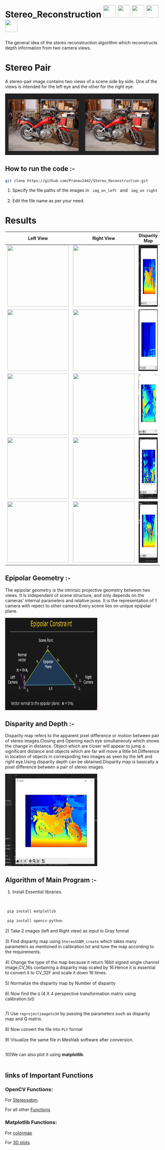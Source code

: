 




# Stereo_Reconstruction <img src="Results/PLY GIF/Bike.gif" width="40" height="40" /> <img src="Results/PLY GIF/Classroom.gif" width="40" height="40" /> <img src="Results/PLY GIF/Piano.gif" width="40" height="40" /> <img src="Results/PLY GIF/Hall.gif" width="40" height="40" />  <img src="Results/PLY GIF/chair.gif" width="40" height="40" />

The general idea of the stereo reconstruction algorithm which reconstructs depth information from two camera views. 

# Stereo Pair

A stereo-pair image contains two views of a scene side by side. One of the views is intended for the left eye and the other for the right eye.

<img src="imp/b.png" width="500" height="200" />



## How to run the code :- 


~~~ bash
git clone https://github.com/Pranav2442/Stereo_Reconstruction.git
~~~  
  
  

1) Specify the file paths of the images in <code> img_on_left </code>  and <code> img_on right </code>.
2) Edit the file name as per your need.


# Results 

| Left View | Right View | Disparity Map  | 3D Reconstruction |
| -------- | -------- | -------- | -------- |
| <img src="Images/Bike/im0.png" width="200" height="200" />   | <img src="Images/Bike/im1.png" width="200" height="200" /> |<img src="Disparity Maps/Bike.png" width="200" height="200" />  | <img src="Results/PLY GIF/Bike.gif" width="200" height="200" />       |
| <img src="Images/CLassroom/Classroom0.png" width="200" height="200" />   | <img src="Images/CLassroom/Classroom1.png" width="200" height="200" /> |<img src="Disparity Maps/ClassRoom.png" width="200" height="200" />  | <img src="Results/PLY GIF/Classroom.gif" width="200" height="200" />       |
| <img src="Images/Piano/piano0.png" width="200" height="200" />   | <img src="Images/Piano/piano0.png" width="200" height="200" /> |<img src="Disparity Maps/Piano.png" width="200" height="200" />  | <img src="Results/PLY GIF/Piano.gif" width="200" height="200" />       |
| <img src="Images/Hall/hall0.png" width="200" height="200" />   | <img src="Images/Hall/hall1.png" width="200" height="200" /> |<img src="Disparity Maps/hall.png" width="200" height="200" />  | <img src="Results/PLY GIF/Hall.gif" width="200" height="200" />       |
| <img src="Images/Chair/c0.png" width="200" height="200" />   | <img src="Images/Chair/c1.png" width="200" height="200" /> |<img src="Disparity Maps/Chair.png" width="200" height="200" />  | <img src="Results/PLY GIF/chair.gif" width="200" height="200" />       |







<!--## Types of Projections:-

### 1) Eucledian or Isometric transformation:-<br/>

Whenever Image is transformed or rotated around any point is called as Eucledian transfrom.Eucledian transform is a subset of affine transform.

&emsp;&emsp;&emsp;a) Distance is Preserved.<br/>

&emsp;&emsp;&emsp;b) Angles are preserved.<br/>

&emsp;&emsp;&emsp;c) Shapes are preserved.<br/>

<br/>
<br/>

### 2) Affine Transformation:-<br/>

A transformation that can be expressed in the form of a matrix multiplication (linear transformation) followed by a vector addition (translation).There are 6 degrees of freedom.2 Degrres for translation,1 for rotation, 1 for scaling,1 for scaling direction and 1 for scaling ratio.Using 2*3 matrix It can be rotated,sheared,translated and scale the image.<br/>

&emsp;&emsp;&emsp;a) Square won't be square <br/>

&emsp;&emsp;&emsp;b) Parallel lines are preserved but many be sheared.<br/>

### 3) Projective Transform :- <br/>

A projective transformation is a transformation used in projective geometry: it is the composition of a pair of perspective projections. It describes what happens to the perceived positions of observed objects when the point of view of the observer changes. 

## Difference Between Projective and Affine Transformations :- <br/>
<br/><br/>
&emsp;&emsp;&emsp;a) In the projective transformation parallelism,length and angles are not preserved but it can preserve collinearity and incidence.<br/>

&emsp;&emsp;&emsp;b) As the Affine transformation is a special case of the projective transformation,it has the same .It preserves parallelism. <br/>

## Camera Parameters :- 

Camera parameters are the parameters used in a camera  to describe the mathematical relationship between the 3D coordinates of a point in the scene from which the light comes from and the 2D coordinates of its projection onto the image plane. There are 2 types of camera Parameters Intrinsic and Extrinsic.

### Intrinsic Parameters :-  <br/>

Characterize the transformation from image plane coordinates to pixel coordinates, in each camera.The intrinsic parameters include the focal length, the optical center, also known as the principal point, and the skew coefficient. The camera intrinsic matrix, K, is defined as <br/>

<img src="imp/Intrinsic.png" width="300" height="300" /> 

### Extrinsic Parameters :- <br/>

It defines the location and orientation of the camera with respect to the world frame.<br/>
<img src="imp/Extrinsic.png" width="300" height="300" />-->
## Epipolar Geometry :- <br/>


The epipolar geometry is the intrinsic projective geometry between two views. It is
independent of scene structure, and only depends on the cameras’ internal parameters
and relative pose.  It is the representation of 1 camera with repect to other camera.Every scene lies on unique epipolar plane.<br/>

<img src="imp/epipolar.png" width="300" height="300" />



## Disparity and Depth :- <br/>

Disparity map refers to the apparent pixel difference or motion between pair of stereo images.Closing and Opening each eye simultaneouly which shows the change in distance. Object which are closer will appear to jump a significant distance and objects which are far will move a little bit.Difference in location of objects in correspoding two images as seen by the left and right eye.Using disparity depth can be obtained.Disparity map is basically a pixel difference between a pair of stereo images.<br/>


<img src="Disparity Maps/Bike.png" width="300" height="300" />








<!--## Algorithm to obtain Disparity map:- <br/>
1)Import essential libraries such as opencv and pyplot from matplotlib.<br/>
<br/>
2) Take 2 images (left and Right view) as input in Gray format<br/>
<br/>
3) We can use StereoBM_create or StereoSGBM_create anyone will do fine according to our requirements.<br/>
<br/>&emsp;&emsp; a) StereoBM_create takes only two parameters, BM stands for block matching algorithm.<br/>
<br/>&emsp;&emsp; b) StereoSGBM_create take more than two parameters.<br/>
<br/>
4) Refer the calibration.txt file to tune the parameters.<br/>
<br/>
5) Use Stereo.compute to obtained the disparity map.<br/>
<br/>
6) Change the type of the map because it return 16bit signed single channel image,CV_16s containing a disparity map scaled by 16.Hence it is essential to convert it to CV_32F and scale it down 16 times. <br/>
<br/>
7) Normalize the disparity map by Number of disparity <br/>
<br/>
8) show the disparity map using matplotlib , plt.imshow() <br/>
<br/>
<br/> &emsp;&emsp; a) "jet" use to show heat map effect .<br/>
<br/> &emsp;&emsp; b) "grey" use to show map in Gray color.<br/>-->


## Algorithm of Main Program :- 

1) Install Essential libraries.<br/>
<br/>

<code>  pip install matplotlib </code>


<code> pip install opencv-python </code> <br/>
<br/>
2) Take 2 images (left and Right view) as input in Gray format<br/>
<br/>
3) Find disparity map using <code>StereoSGBM_create</code> which takes many parameters as mentioned in calibration.txt and tune the map according to the requirements.<br/>
<br/>
4) Change the type of the map because it return 16bit signed single channel image,CV_16s containing a disparity map scaled by 16.Hence it is essential to convert it to CV_32F and scale it down 16 times. <br/>
<br/>
5) Normalize the disparity map by Number of disparity <br/>
<br/>
6) Now find the <code>Q</code> (4 X 4 perspective transformation matrix using calibration.txt)<br/>
<!--&emsp;&emsp; &emsp;&emsp; &emsp;&emsp; a) f=focal length <br/>
&emsp;&emsp; &emsp;&emsp; &emsp;&emsp; b) b=baseline <br/>-->
<br/>
7) Use <code>reprojectimageto3d</code> by passing the parameters such as disparity map and Q matrix.<br/>
<br/>
8) Now convert the file into <code>PLY</code> format<br/>
<br/>
9) Visualize the same file in Meshlab software after conversion.<br/>
<br/>

10)We can also plot it using **matplotlib**.<br/>
<br/>

<!--<br/> &emsp;&emsp; a) Number of disparities (numDisparities):-<br/>
&emsp;&emsp; &emsp;&emsp; &emsp;&emsp; &emsp;&emsp; Sets the range of disparity values to be searched. The overall range is from minimum disparity value to minimum 
disparity value + number of disparities. <br/>
<br/>
<br/> &emsp;&emsp; b)  Block size (blockSize):-<br/>
&emsp;&emsp; &emsp;&emsp; &emsp;&emsp; &emsp;&emsp; Size of the sliding window used for block matching to find corresponding pixels in a rectified stereo image pair. A higher value indicates a larger window size. <br/>
<br/>
<br/> &emsp;&emsp; c)  Pre-Filter Type (preFilterType):-<br/>
&emsp;&emsp; &emsp;&emsp; &emsp;&emsp; &emsp;&emsp;Parameter to decide the type of pre-filtering to be applied to the images before passing to the block matching algorithm. This step enhances the texture information and improves the results of the block matching algorithm. <br/>
<br/>
<br/> &emsp;&emsp; d)  Pre-filter size (preFilterSize):-<br/>
&emsp;&emsp; &emsp;&emsp; &emsp;&emsp; &emsp;&emsp;Window size of the filter used in the pre-filtering stage.<br/>
<br/>
<br/> &emsp;&emsp; d)  Pre-filter cap (preFilterCap):-<br/>
&emsp;&emsp; &emsp;&emsp; &emsp;&emsp;Limits the filtered output to a specific value.<br/>
<br/>
<br/> &emsp;&emsp; e)  Speckle range (speckleRange) :-<br/>
&emsp;&emsp; &emsp;&emsp; &emsp;&emsp; Speckles are produced near the boundaries of the objects, where the matching window catches the foreground on one side and the background on the other. To get rid of these artifacts we apply speckle filter.<br/>
<br/>-->

<!--~~~ bash
  
  ply_header = '''ply
	format ascii 1.0
	element vertex %(vert_num)d
	property float x
	property float y
	property float z
	property uchar blue
	property uchar green
	property uchar red
	end_header
	'''
with open('bike.ply', 'w') as f:
	f.write(ply_header %dict(vert_num = len(xyz)))
	np.savetxt(f, xyz, '%f %f %f %d %d %d')
  ~~~
  
<br/>
 -->




<!--# Libraries Used :-

## Opencv

[OpenCV](https://opencv.org/) is the huge open-source library for the computer vision, machine learning, and image processing and now it plays a major role in real-time operation

## Installation

Use the package manager [pip](https://pip.pypa.io/en/stable/) to install Opencv.

```bash
pip install opencv-python
```
## Matplotlib:-
[Matplotlib](https://matplotlib.org/) is a comprehensive library for creating static, animated, and interactive visualizations in Python.

```bash
pip install matplotlib
```-->
## links of Important Functions
### OpenCV Functions:
For [Stereosgbm](https://docs.opencv.org/4.5.3/d2/d85/classcv_1_1StereoSGBM.html).


For all other [Functions](https://docs.opencv.org/4.5.2/d6/d00/tutorial_py_root.html)
### Matplotlib Functions:

For [colormap](https://matplotlib.org/stable/tutorials/colors/colormaps.html)


For [3D plots](https://matplotlib.org/2.0.2/mpl_toolkits/mplot3d/tutorial.html)

<!--## How to run the code :- 


~~~ bash
git clone https://github.com/Pranav2442/Stereo_Reconstruction.git
~~~  
  
  

1) Specify the file paths of the images in <code> img_on_left </code>  and <code> img_on right </code>.
2) Edit the file name as per your need.


# Results 

| Left View | Right View | Disparity Map  | 3D Reconstruction |
| -------- | -------- | -------- | -------- |
| <img src="Images/Bike/im0.png" width="200" height="200" />   | <img src="Images/Bike/im1.png" width="200" height="200" /> |<img src="Disparity Maps/Bike.png" width="200" height="200" />  | <img src="Results/PLY GIF/Bike.gif" width="200" height="200" />       |
| <img src="Images/CLassroom/Classroom0.png" width="200" height="200" />   | <img src="Images/CLassroom/Classroom1.png" width="200" height="200" /> |<img src="Disparity Maps/ClassRoom.png" width="200" height="200" />  | <img src="Results/PLY GIF/Classroom.gif" width="200" height="200" />       |
| <img src="Images/Piano/piano0.png" width="200" height="200" />   | <img src="Images/Piano/piano0.png" width="200" height="200" /> |<img src="Disparity Maps/Piano.png" width="200" height="200" />  | <img src="Results/PLY GIF/Piano.gif" width="200" height="200" />       |
| <img src="Images/Hall/hall0.png" width="200" height="200" />   | <img src="Images/Hall/hall1.png" width="200" height="200" /> |<img src="Disparity Maps/hall.png" width="200" height="200" />  | <img src="Results/PLY GIF/Hall.gif" width="200" height="200" />       |
| <img src="Images/Chair/c0.png" width="200" height="200" />   | <img src="Images/Chair/c1.png" width="200" height="200" /> |<img src="Disparity Maps/Chair.png" width="200" height="200" />  | <img src="Results/PLY GIF/chair.gif" width="200" height="200" />       |-->




<!--### Video

<!--https://user-images.githubusercontent.com/74892541/136580053-341a3c40-34ff-4c78-b661-b45df25f9ec2.mp4-->







































                                      
